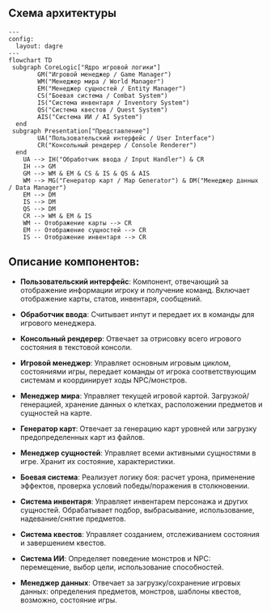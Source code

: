 ## Схема архитектуры

```mermaid
---
config:
  layout: dagre
---
flowchart TD
 subgraph CoreLogic["Ядро игровой логики"]
        GM("Игровой менеджер / Game Manager")
        WM("Менеджер мира / World Manager")
        EM("Менеджер сущностей / Entity Manager")
        CS("Боевая система / Combat System")
        IS("Система инвентаря / Inventory System")
        QS("Система квестов / Quest System")
        AIS("Система ИИ / AI System")
  end
 subgraph Presentation["Представление"]
        UA("Пользовательский интерфейс / User Interface")
        CR("Консольный рендерер / Console Renderer")
  end
    UA --> IH("Обработчик ввода / Input Handler") & CR
    IH --> GM
    GM --> WM & EM & CS & IS & QS & AIS
    WM --> MG("Генератор карт / Map Generator") & DM("Менеджер данных / Data Manager")
    EM --> DM
    IS --> DM
    QS --> DM
    CR --> WM & EM & IS
    WM -- Отображение карты --> CR
    EM -- Отображение сущностей --> CR
    IS -- Отображение инвентаря --> CR
```


## Описание компонентов:

- **Пользовательский интерфейс**: Компонент, отвечающий за отображение информации игроку и получение команд. Включает отображение карты, статов, инвентаря, сообщений.

- **Обработчик ввода**: Считывает инпут и передает их в команды для игрового менеджера.

- **Консольный рендерер**: Отвечает за отрисовку всего игрового состояния в текстовой консоли.

- **Игровой менеджер**: Управляет основным игровым циклом, состояниями игры, передает команды от игрока соответствующим системам и координирует ходы NPC/монстров.

- **Менеджер мира**: Управляет текущей игровой картой. Загрузкой/генерацией, хранение данных о клетках, расположении предметов и сущностей на карте.

- **Генератор карт**: Отвечает за генерацию карт уровней или загрузку предопределенных карт из файлов.

- **Менеджер сущностей**: Управляет всеми активными сущностями в игре. Хранит их состояние, характеристики.

- **Боевая система**: Реализует логику боя: расчет урона, применение эффектов, проверка условий победы/поражения в столкновении.

- **Система инвентаря**: Управляет инвентарем персонажа и других сущностей. Обрабатывает подбор, выбрасывание, использование, надевание/снятие предметов.

- **Система квестов**: Управляет созданием, отслеживанием состояния и завершением квестов.

- **Система ИИ**: Определяет поведение монстров и NPC: перемещение, выбор цели, использование способностей.

- **Менеджер данных**: Отвечает за загрузку/сохранение игровых данных: определения предметов, монстров, шаблоны квестов, возможно, состояние игры.
